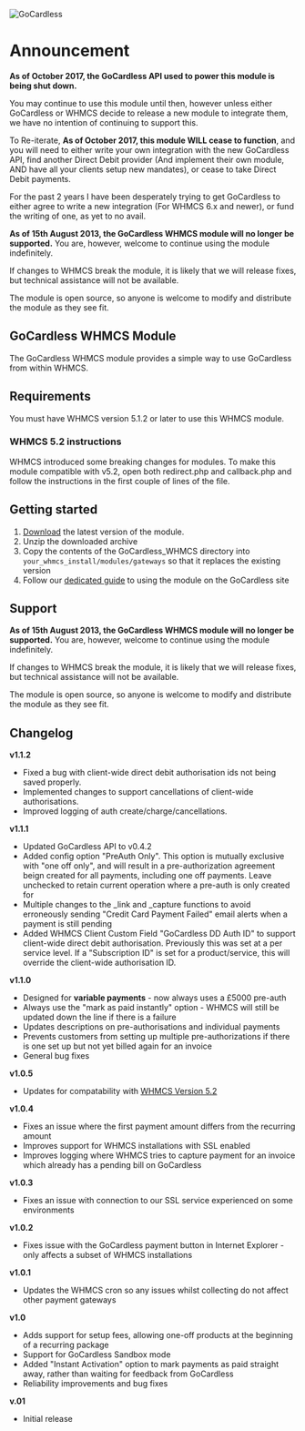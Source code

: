 ﻿![GoCardless](https://s3-eu-west-1.amazonaws.com/gocardless-logos/lo-res.jpg)

# Announcement

__As of October 2017, the GoCardless API used to power this module is being shut down.__

You may continue to use this module until then, however unless either GoCardless or WHMCS decide to release a new module to integrate them, we have no intention of continuing to support this.

To Re-iterate, __As of October 2017, this module WILL cease to function__, and you will need to either write your own integration with the new GoCardless API, find another Direct Debit provider (And implement their own module, AND have all your clients setup new mandates), or cease to take Direct Debit payments.

For the past 2 years I have been desperately trying to get GoCardless to either agree to write a new integration (For WHMCS 6.x and newer), or fund the writing of one, as yet to no avail.


__As of 15th August 2013, the GoCardless WHMCS module will no longer be supported.__
You are, however, welcome to continue using the module indefinitely. 

If changes to WHMCS break the module, it is likely that we will release fixes,
but technical assistance will not be available.

The module is open source, so anyone is welcome to modify and distribute the
module as they see fit.

## GoCardless WHMCS Module

The GoCardless WHMCS module provides a simple way to use GoCardless from within WHMCS.

## Requirements

You must have WHMCS version 5.1.2 or later to use this WHMCS module.

### WHMCS 5.2 instructions

WHMCS introduced some breaking changes for modules. To make this module
compatible with v5.2, open both redirect.php and callback.php and follow the
instructions in the first couple of lines of the file.

## Getting started

1. [Download](https://github.com/gocardless/gocardless-whmcs/zipball/master) the latest version of the module.
2. Unzip the downloaded archive
3. Copy the contents of the GoCardless_WHMCS directory into `your_whmcs_install/modules/gateways` so that it replaces the existing version
4. Follow our [dedicated guide](https://gocardless.com/partners/whmcs) to using the module on the GoCardless site

## Support

__As of 15th August 2013, the GoCardless WHMCS module will no longer be supported.__
You are, however, welcome to continue using the module indefinitely. 

If changes to WHMCS break the module, it is likely that we will release fixes,
but technical assistance will not be available.

The module is open source, so anyone is welcome to modify and distribute the
module as they see fit.

## Changelog

__v1.1.2__

* Fixed a bug with client-wide direct debit authorisation ids not being saved properly.
* Implemented changes to support cancellations of client-wide authorisations.
* Improved logging of auth create/charge/cancellations.

__v1.1.1__

* Updated GoCardless API to v0.4.2
* Added config option "PreAuth Only". This option is mutually exclusive with "one off only", and will result in a pre-authorization agreement beign created for all payments, including one off payments. Leave unchecked to retain current operation where a pre-auth is only created for 
* Multiple changes to the _link and _capture functions to avoid erroneously sending "Credit Card Payment Failed" email alerts when a payment is still pending
* Added WHMCS Client Custom Field "GoCardless DD Auth ID" to support client-wide direct debit authorisation. Previously this was set at a per service level. If a "Subscription ID" is set for a product/service, this will override the client-wide authorisation ID.

__v1.1.0__

* Designed for __variable payments__ - now always uses a £5000 pre-auth
* Always use the "mark as paid instantly" option - WHMCS will still be updated
down the line if there is a failure
* Updates descriptions on pre-authorisations and individual payments
* Prevents customers from setting up multiple pre-authorizations if there is
one set up but not yet billed again for an invoice
* General bug fixes

__v1.0.5__

* Updates for compatability with
[WHMCS Version 5.2](http://docs.whmcs.com/Version_5.2_Release_Notes)

__v1.0.4__

* Fixes an issue where the first payment amount differs from the recurring amount
* Improves support for WHMCS installations with SSL enabled
* Improves logging where WHMCS tries to capture payment for an invoice which
already has a pending bill on GoCardless

__v1.0.3__

* Fixes an issue with connection to our SSL service experienced on some environments

__v1.0.2__

* Fixes issue with the GoCardless payment button in Internet Explorer - only affects a subset of WHMCS installations

__v1.0.1__

* Updates the WHMCS cron so any issues whilst collecting do not affect other payment gateways

__v1.0__

* Adds support for setup fees, allowing one-off products at the beginning of a recurring package
* Support for GoCardless Sandbox mode
* Added "Instant Activation" option to mark payments as paid straight away, rather than waiting for feedback from GoCardless
* Reliability improvements and bug fixes

__v.01__

* Initial release
